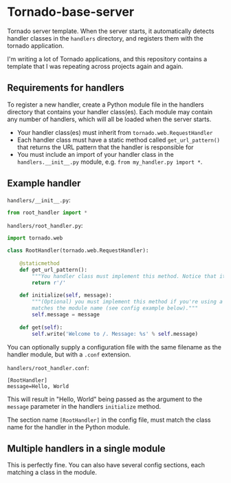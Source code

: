 # Tornado-base-server

Tornado server template. When the server starts, it automatically detects handler classes in the `handlers` directory, and registers them with the tornado application.

I'm writing a lot of Tornado applications, and this repository contains a template that I was repeating across projects again and again.

## Requirements for handlers

To register a new handler, create a Python module file in the handlers directory that contains your handler class(es). Each module may contain any number of handlers, which will all be loaded when the server starts.

* Your handler class(es) must inherit from `tornado.web.RequestHandler`
* Each handler class must have a static method called `get_url_pattern()` that returns the URL pattern that the handler is responsible for
* You must include an import of your handler class in the `handlers.__init__.py` module, e.g. `from my_handler.py ìmport *`.

## Example handler

`handlers/__init__.py`:

```python
from root_handler import *
```

`handlers/root_handler.py`:

```python
import tornado.web

class RootHandler(tornado.web.RequestHandler):
	
	@staticmethod
	def get_url_pattern():
		"""You handler class must implement this method. Notice that it is a static method"""
		return r'/'
		
	def initialize(self, message):
		"""(Optional) you must implement this method if you're using a config file that 
		matches the module name (see config example below)."""
		self.message = message
		
	def get(self):
		self.write('Welcome to /. Message: %s' % self.message)
```

You can optionally supply a configuration file with the same filename as the handler module, but with a `.conf` extension.

`handlers/root_handler.conf`:

```
[RootHandler]
message=Hello, World
```

This will result in "Hello, World" being passed as the argument to the `message` parameter in the handlers `initialize` method. 

The section name `[RootHandler]` in the config file, must match the class name for the handler in the Python module.

## Multiple handlers in a single module

This is perfectly fine. You can also have several config sections, each matching a class in the module.